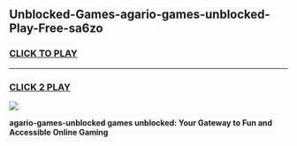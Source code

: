 
## Unblocked-Games-agario-games-unblocked-Play-Free-sa6zo
<h3>
<a href="https://premium76.site?title=agario-games-unblocked&ref=18A1">CLICK TO PLAY</a></h3>
<hr>

<h3>
<a href="https://premium76.site?title=agario-games-unblocked&ref=18A1">CLICK 2 PLAY</a>
  
</h3>

<a href="https://premium76.site?title=agario-games-unblocked&ref=18A1"><img src="https://clearcache.store/games.png"></a>


**agario-games-unblocked games unblocked: Your Gateway to Fun and Accessible Online Gaming**
